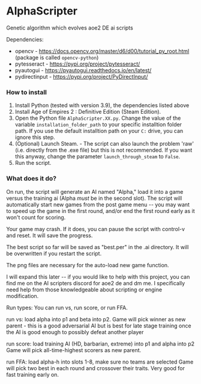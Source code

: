 # AlphaScripter
Genetic algorithm which evolves aoe2 DE ai scripts

Dependencies:
- opencv - https://docs.opencv.org/master/d6/d00/tutorial_py_root.html (package is called `opencv-python`)
- pytesseract - https://pypi.org/project/pytesseract/
- pyautogui - https://pyautogui.readthedocs.io/en/latest/
- pydirectinput - https://pypi.org/project/PyDirectInput/

### How to install
1. Install Python (tested with version 3.9), the dependencies listed above
2. Install Age of Empires 2 : Definitive Edition (Steam Edition).
3. Open the Python file `AlphaScripter.XX.py`. Change the value of the variable `installation_folder_path` to your
specific installtion folder path. If you use the default installtion path on your `C:` drive, you can ignore this step. 
4. (Optional) Launch Steam. - The script can also launch the problem 'raw' (i.e. directly from the .exe file) but this
is not recommended. If you want this anyway, change the parameter `launch_through_steam` to `False`.
5. Run the script.

### What does it do?
On run, the script will generate an AI named "Alpha," load it into a game versus the training ai (Alpha *must* be in the second slot).
The script will automatically start new games from the post game menu -- you may want to speed up the game in the first round, and/or end the first round early as it won't count for scoring.

Your game may crash. If it does, you can pause the script with control-v and reset. It will save the progress.

The best script so far will be saved as "best.per" in the .ai directory. It will be overwritten if you restart the script.

The png files are necessary for the auto-load new game function.

I will expand this later -- if you would like to help with this project, you can find me on the AI scripters discord for aoe2 de and dm me.
I specifically need help from those knowledgeable about scripting or engine modification.

Run types:
You can run vs, run score, or run FFA.

run vs:
load alpha into p1 and beta into p2.
Game will pick winner as new parent - this is a good adversarial AI but is best for late stage training once the AI is good enough to possibly defeat another player

run score:
load training AI (HD, barbarian, extreme) into p1 and alpha into p2
Game will pick all-time-highest scorers as new parent.

run FFA:
load alpha-h into slots 1-8, make sure no teams are selected
Game will pick two best in each round and crossover their traits. Very good for fast training early on.
